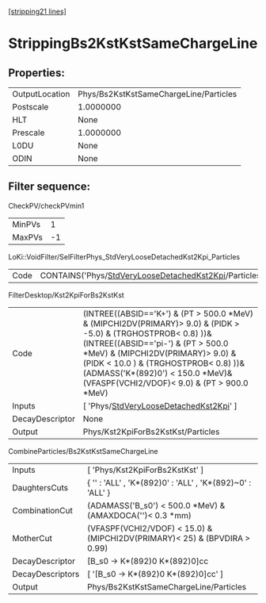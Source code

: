 [[stripping21 lines]](./stripping21-index)

# StrippingBs2KstKstSameChargeLine

## Properties:

|                |                                        |
|----------------|----------------------------------------|
| OutputLocation | Phys/Bs2KstKstSameChargeLine/Particles |
| Postscale      | 1.0000000                              |
| HLT            | None                                   |
| Prescale       | 1.0000000                              |
| L0DU           | None                                   |
| ODIN           | None                                   |

## Filter sequence:

CheckPV/checkPVmin1

|        |     |
|--------|-----|
| MinPVs | 1   |
| MaxPVs | -1  |

LoKi::VoidFilter/SelFilterPhys_StdVeryLooseDetachedKst2Kpi_Particles

|      |                                                                                                                        |
|------|------------------------------------------------------------------------------------------------------------------------|
| Code | CONTAINS('Phys/[StdVeryLooseDetachedKst2Kpi](./stripping21-commonparticles-stdveryloosedetachedkst2kpi)/Particles')\>0 |

FilterDesktop/Kst2KpiForBs2KstKst

|                 |                                                                                                                                                                                                                                                                                                                                  |
|-----------------|----------------------------------------------------------------------------------------------------------------------------------------------------------------------------------------------------------------------------------------------------------------------------------------------------------------------------------|
| Code            | (INTREE((ABSID=='K+') & (PT \> 500.0 \*MeV) & (MIPCHI2DV(PRIMARY)\> 9.0) & (PIDK \> -5.0) & (TRGHOSTPROB\< 0.8) ))& (INTREE((ABSID=='pi-') & (PT \> 500.0 \*MeV) & (MIPCHI2DV(PRIMARY)\> 9.0) & (PIDK \< 10.0 ) & (TRGHOSTPROB\< 0.8) ))& (ADMASS('K\*(892)0') \< 150.0 \*MeV)& (VFASPF(VCHI2/VDOF)\< 9.0) & (PT \> 900.0 \*MeV) |
| Inputs          | [ 'Phys/[StdVeryLooseDetachedKst2Kpi](./stripping21-commonparticles-stdveryloosedetachedkst2kpi)' ]                                                                                                                                                                                                                            |
| DecayDescriptor | None                                                                                                                                                                                                                                                                                                                             |
| Output          | Phys/Kst2KpiForBs2KstKst/Particles                                                                                                                                                                                                                                                                                               |

CombineParticles/Bs2KstKstSameChargeLine

|                  |                                                                              |
|------------------|------------------------------------------------------------------------------|
| Inputs           | [ 'Phys/Kst2KpiForBs2KstKst' ]                                             |
| DaughtersCuts    | { '' : 'ALL' , 'K\*(892)0' : 'ALL' , 'K\*(892)~0' : 'ALL' }                  |
| CombinationCut   | (ADAMASS('B_s0') \< 500.0 \*MeV) & (AMAXDOCA('')\< 0.3 \*mm)                 |
| MotherCut        | (VFASPF(VCHI2/VDOF) \< 15.0) & (MIPCHI2DV(PRIMARY)\< 25) & (BPVDIRA \> 0.99) |
| DecayDescriptor  | [B_s0 -\> K\*(892)0 K\*(892)0]cc                                           |
| DecayDescriptors | [ '[B_s0 -\> K\*(892)0 K\*(892)0]cc' ]                                   |
| Output           | Phys/Bs2KstKstSameChargeLine/Particles                                       |
